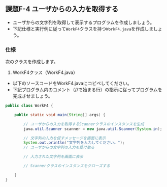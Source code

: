 ## 課題F-4 ユーザからの入力を取得する

- ユーザからの文字列を取得して表示するプログラムを作成しましょう。
- 下記仕様と実行例に従って`WorkF4`クラスを持つ`WorkF4.java`を作成しましょう。

### 仕様

次のクラスを作成します。

1. WorkF4クラス（WorkF4.java）

- 以下のソースコードをWorkF4.javaにコピペしてください。
- 下記プログラム内のコメント（//で始まる行）の指示に従ってプログラムを完成させましょう。

```java
public class WorkF4 {

    public static void main(String[] args) {

        // ユーザからの入力を取得するScannerクラスのインスタンスを生成
        java.util.Scanner scanner = new java.util.Scanner(System.in);

        // 文字列の入力を促すメッセージを画面に表示
        System.out.println("文字列を入力してください。");
        // ユーザからの文字列の入力を受け取る

        // 入力された文字列を画面に表示

        // Scannerクラスのインスタンスをクローズする

    }
}
```
